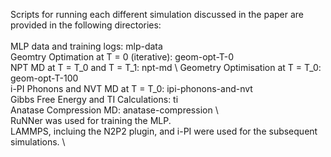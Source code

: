 Scripts for running each different simulation discussed in the paper are provided in the following directories:  \
  \
MLP data and training logs:               mlp-data  \
Geomtry Optimation at T = 0 (iterative):	geom-opt-T-0  \
NPT MD at T = T_0 and T = T_1: 	  		    npt-md  \ 
Geometry Optimisation at T = T_0: 		    geom-opt-T-100  \
i-PI Phonons and NVT MD at T = T_0:		    ipi-phonons-and-nvt  \
Gibbs Free Energy and TI Calculations:		ti  \
Anatase Compression MD: 	  		          anatase-compression  \ 
  \
RuNNer was used for training the MLP.  \
LAMMPS, incluing the N2P2 plugin, and i-PI were used for the subsequent simulations.  \
